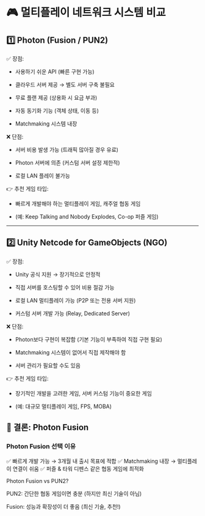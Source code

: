 # 🎮 멀티플레이 네트워크 시스템 비교

## 1️⃣ Photon (Fusion / PUN2)

✅ 장점:

- 사용하기 쉬운 API (빠른 구현 가능)

- 클라우드 서버 제공 → 별도 서버 구축 불필요

- 무료 플랜 제공 (상용화 시 요금 부과)

- 자동 동기화 기능 (객체 상태, 이동 등)

- Matchmaking 시스템 내장

❌ 단점:

- 서버 비용 발생 가능 (트래픽 많아질 경우 유료)

- Photon 서버에 의존 (커스텀 서버 설정 제한적)

- 로컬 LAN 플레이 불가능

👉 추천 게임 타입:

- 빠르게 개발해야 하는 멀티플레이 게임, 캐주얼 협동 게임

- (예: Keep Talking and Nobody Explodes, Co-op 퍼즐 게임)

---

## 2️⃣ Unity Netcode for GameObjects (NGO)

✅ 장점:

- Unity 공식 지원 → 장기적으로 안정적

- 직접 서버를 호스팅할 수 있어 비용 절감 가능

- 로컬 LAN 멀티플레이 가능 (P2P 또는 전용 서버 지원)

- 커스텀 서버 개발 가능 (Relay, Dedicated Server)

❌ 단점:

- Photon보다 구현이 복잡함 (기본 기능이 부족하여 직접 구현 필요)

- Matchmaking 시스템이 없어서 직접 제작해야 함

- 서버 관리가 필요할 수도 있음

👉 추천 게임 타입:

- 장기적인 개발을 고려한 게임, 서버 커스텀 기능이 중요한 게임

- (예: 대규모 멀티플레이 게임, FPS, MOBA)

## 📌 결론: Photon Fusion

### Photon Fusion 선택 이유

✅ 빠르게 개발 가능 → 3개월 내 출시 목표에 적합
✅ Matchmaking 내장 → 멀티플레이 연결이 쉬움
✅ 퍼즐 & 타워 디펜스 같은 협동 게임에 최적화

Photon Fusion vs PUN2?

PUN2: 간단한 협동 게임이면 충분 (하지만 최신 기술이 아님)

Fusion: 성능과 확장성이 더 좋음 (최신 기술, 추천!)

